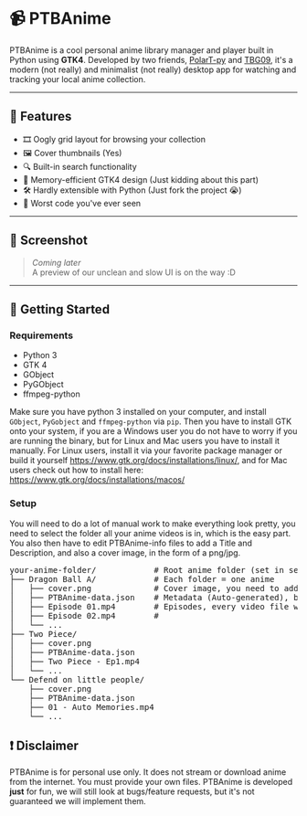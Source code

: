 # 📹 PTBAnime

PTBAnime is a cool personal anime library manager and player built in Python using **GTK4**. Developed by two friends, [PolarT-py](https://github.com/PolarT-py) and [TBG09](https://github.com/TBG09), it's a modern (not really) and minimalist (not really) desktop app for watching and tracking your local anime collection.

---

## 🧩 Features

- 🎞️ Oogly grid layout for browsing your collection
- 🖼️ Cover thumbnails (Yes)
- 🔍 Built-in search functionality
- 🧠 Memory-efficient GTK4 design (Just kidding about this part)
- 🛠️ Hardly extensible with Python (Just fork the project 😭)
- 💾 Worst code you've ever seen

---

## 📸 Screenshot

> *Coming later*  
> A preview of our unclean and slow UI is on the way :D

---

## 🚀 Getting Started

### Requirements

- Python 3
- GTK 4
- GObject
- PyGObject
- ffmpeg-python

Make sure you have python 3 installed on your computer, and install `GObject`, `PyGobject` and `ffmpeg-python` via `pip`. Then you have to install GTK onto your system, if you are a Windows user you do not have to worry if you are running the binary, but for Linux and Mac users you have to install it manually. For Linux users, install it via your favorite package manager or build it yourself https://www.gtk.org/docs/installations/linux/, and for Mac users check out how to install here: https://www.gtk.org/docs/installations/macos/

### Setup
You will need to do a lot of manual work to make everything look pretty, you need to select the folder all your anime videos is in, which is the easy part. You also then have to edit PTBAnime-info files to add a Title and Description, and also a cover image, in the form of a png/jpg. 
<pre>
your-anime-folder/            # Root anime folder (set in settings)
├── Dragon Ball A/            # Each folder = one anime
│   ├── cover.png             # Cover image, you need to add your own cover.png
│   ├── PTBAnime-data.json    # Metadata (Auto-generated), but change the values yourself
│   ├── Episode 01.mp4        # Episodes, every video file will be interpreted as a episode
│   ├── Episode 02.mp4        #
│   └── ...
├── Two Piece/
│   ├── cover.png
│   ├── PTBAnime-data.json
│   ├── Two Piece - Ep1.mp4
│   └── ...
└── Defend on little people/
    ├── cover.png
    ├── PTBAnime-data.json
    ├── 01 - Auto Memories.mp4
    └── ...</pre>

## ❗ Disclaimer

PTBAnime is for personal use only. It does not stream or download anime from the internet. You must provide your own files. PTBAnime is developed **just** for fun, we will still look at bugs/feature requests, but it's not guaranteed we will implement them. 
